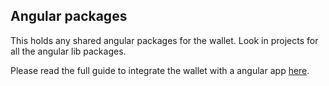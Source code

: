## Angular packages

This holds any shared angular packages for the wallet. Look in projects for all the angular lib packages.

Please read the full guide to integrate the wallet with a angular app [here](https://funfair-tech.github.io/fun-wallet-docs/guide/web-sdk/angular.html).
